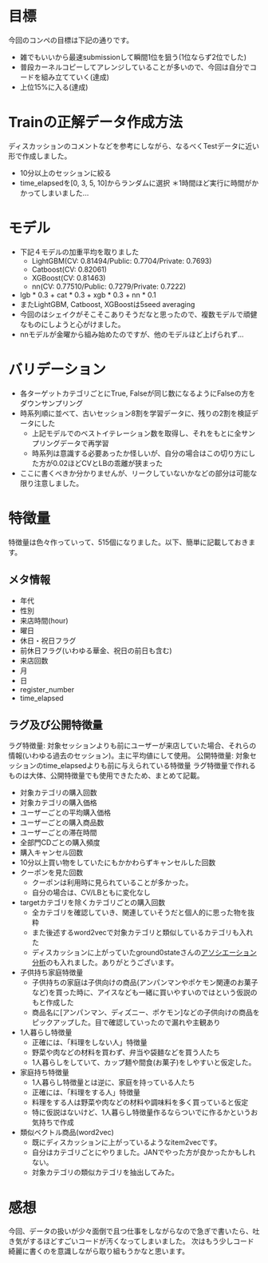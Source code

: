# 目標
今回のコンペの目標は下記の通りです。
- 雑でもいいから最速submissionして瞬間1位を狙う(1位ならず2位でした)
- 普段カーネルコピーしてアレンジしていることが多いので、今回は自分でコードを組み立てていく(達成)
- 上位15%に入る(達成)

# Trainの正解データ作成方法
ディスカッションのコメントなどを参考にしながら、なるべくTestデータに近い形で作成しました。
- 10分以上のセッションに絞る
- time_elapsedを[0, 3, 5, 10]からランダムに選択
＊1時間ほど実行に時間がかかってしまいました...

# モデル
- 下記４モデルの加重平均を取りました
    - LightGBM(CV: 0.81494/Public: 0.7704/Private: 0.7693)
    - Catboost(CV: 0.82061)
    - XGBoost(CV: 0.81463)
    - nn(CV: 0.77510/Public: 0.7279/Private: 0.7222)
- lgb * 0.3 + cat * 0.3 + xgb * 0.3 + nn * 0.1
- またLightGBM, Catboost, XGBoostは5seed averaging
- 今回のはシェイクがそこそこありそうだなと思ったので、複数モデルで頑健なものにしようと心がけました。
- nnモデルが金曜から組み始めたのですが、他のモデルほど上げられず...

# バリデーション
- 各ターゲットカテゴリごとにTrue, Falseが同じ数になるようにFalseの方をダウンサンプリング
- 時系列順に並べて、古いセッション8割を学習データに、残りの2割を検証データにした
    - 上記モデルでのベストイテレーション数を取得し、それをもとに全サンプリングデータで再学習
    - 時系列は意識する必要あったか怪しいが、自分の場合はこの切り方にした方が0.02ほどCVとLBの乖離が狭まった
- ここに書くべきか分かりませんが、リークしていないかなどの部分は可能な限り注意しました。

# 特徴量
特徴量は色々作っていって、515個になりました。以下、簡単に記載しておきます。
## メタ情報
- 年代
- 性別
- 来店時間(hour)
- 曜日
- 休日・祝日フラグ
- 前休日フラグ(いわゆる華金、祝日の前日も含む)
- 来店回数
- 月
- 日
- register_number
- time_elapsed

## ラグ及び公開特徴量
ラグ特徴量: 対象セッションよりも前にユーザーが来店していた場合、それらの情報(いわゆる過去のセッション)。主に平均値にして使用。
公開特徴量: 対象セッションのtime_elapsedよりも前に与えられている特徴量
ラグ特徴量で作れるものは大体、公開特徴量でも使用できたため、まとめて記載。
- 対象カテゴリの購入回数
- 対象カテゴリの購入価格
- ユーザーごとの平均購入価格
- ユーザーごとの購入商品数
- ユーザーごとの滞在時間
- 全部門CDごとの購入頻度
- 購入キャンセル回数
- 10分以上買い物をしていたにもかかわらずキャンセルした回数
- クーポンを見た回数
    - クーポンは利用時に見られていることが多かった。
    - 自分の場合は、CV/LBともに変化なし
- targetカテゴリを除くカテゴリごとの購入回数
    - 全カテゴリを確認していき、関連していそうだと個人的に思った物を抜粋
    - また後述するword2vecで対象カテゴリと類似しているカテゴリも入れた
    - ディスカッションに上がっていたground0stateさんの[アソシエーション分析](https://www.guruguru.science/competitions/14/discussions/7e011ee2-544e-4e6a-880c-a32b00dcf0b1/)のも入れました。ありがとうございます。
- 子供持ち家庭特徴量
    - 子供持ちの家庭は子供向けの商品(アンパンマンやポケモン関連のお菓子など)を買った時に、アイスなども一緒に買いやすいのではという仮説のもと作成した
    - 商品名に[アンパンマン、ディズニー、ポケモン]などの子供向けの商品をピックアップした。目で確認していったので漏れや主観あり
- 1人暮らし特徴量
    - 正確には、「料理をしない人」特徴量
    - 野菜や肉などの材料を買わず、弁当や袋麺などを買う人たち
    - 1人暮らしをしていて、カップ麺や間食(お菓子)をしやすいと仮定した。
- 家庭持ち特徴量
    - 1人暮らし特徴量とは逆に、家庭を持っている人たち
    - 正確には、「料理をする人」特徴量
    - 料理をする人は野菜や肉などの材料や調味料を多く買っていると仮定
    - 特に仮説はないけど、1人暮らし特徴量作るならついでに作るかというお気持ちで作成
- 類似ベクトル商品(word2vec)
    - 既にディスカッションに上がっているようなitem2vecです。
    - 自分はカテゴリごとにやりました。JANでやった方が良かったかもしれない。
    - 対象カテゴリの類似カテゴリを抽出してみた。

# 感想
今回、データの扱いが少々面倒で且つ仕事をしながらなので急ぎで書いたら、吐き気がするほどすごいコードが汚くなってしまいました。
次はもう少しコード綺麗に書くのを意識しながら取り組もうかなと思います。